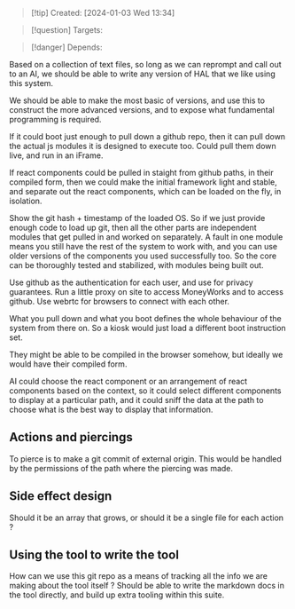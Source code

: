
>[!tip] Created: [2024-01-03 Wed 13:34]

>[!question] Targets: 

>[!danger] Depends: 

Based on a collection of text files, so long as we can reprompt and call out to an AI, we should be able to write any version of HAL that we like using this system.

We should be able to make the most basic of versions, and use this to construct the more advanced versions, and to expose what fundamental programming is required.

If it could boot just enough to pull down a github repo, then it can pull down the actual js modules it is designed to execute too.  Could pull them down live, and run in an iFrame.

If react components could be pulled in staight from github paths, in their compiled form, then we could make the initial framework light and stable, and separate out the react components, which can be loaded on the fly, in isolation.

Show the git hash + timestamp of the loaded OS.
So if we just provide enough code to load up git, then all the other parts are independent modules that get pulled in and worked on separately.  A fault in one module means you still have the rest of the system to work with, and you can use older versions of the components you used successfully too.  So the core can be thoroughly tested and stabilized, with modules being built out.

Use github as the authentication for each user, and use for privacy guarantees.  Run a little proxy on site to access MoneyWorks and to access github.  Use webrtc for browsers to connect with each other.

What you pull down and what you boot defines the whole behaviour of the system from there on.  So a kiosk would just load a different boot instruction set.

They might be able to be compiled in the browser somehow, but ideally we would have their compiled form.

AI could choose the react component or an arrangement of react components based on the context, so it could select different components to display at a particular path, and it could sniff the data at the path to choose what is the best way to display that information.

## Actions and piercings
To pierce is to make a git commit of external origin.
This would be handled by the permissions of the path where the piercing was made.

## Side effect design
Should it be an array that grows, or should it be a single file for each action ?

## Using the tool to write the tool
How can we use this git repo as a means of tracking all the info we are making about the tool itself ?
Should be able to write the markdown docs in the tool directly, and build up extra tooling within this suite.